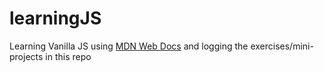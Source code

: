 # learningJS
Learning Vanilla JS using [MDN Web Docs](https://developer.mozilla.org/en-US/docs/Learn/JavaScript) and logging the exercises/mini-projects in this repo

